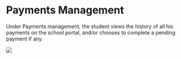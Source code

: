 # Payments Management

Under Payments management, the student views the history of all his payments on the school portal, and/or chooses to complete a pending payment if any.

![](/images/student-payments.png)

